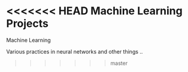 <<<<<<< HEAD
Machine Learning Projects
=======
Machine Learning

Various practices in neural networks and other things ..
>>>>>>> master

